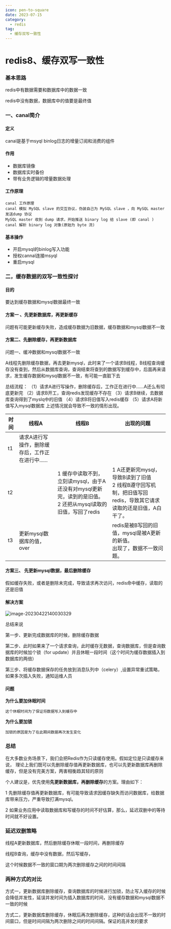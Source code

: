 ```yaml
---
icon: pen-to-square
date: 2023-07-15
category:
  - redis
tag:
  - 缓存双写一致性
---
```


# redis8、缓存双写一致性

### 基本思路

redis中有数据需要和数据库中的数据一致

redis中没有数据，数据库中的值要是最终值

### 一、canal简介

#### 定义

canal是基于msyql binlog日志的增量订阅和消费的组件

#### 作用

- 数据库镜像
- 数据库实时备份
- 带有业务逻辑的增量数据处理

#### 工作原理

```
canal 工作原理
canal 模拟 MySQL slave 的交互协议，伪装自己为 MySQL slave ，向 MySQL master 发送dump 协议
MySQL master 收到 dump 请求，开始推送 binary log 给 slave (即 canal )
canal 解析 binary log 对象(原始为 byte 流)
```

#### 基本操作

- 开启mysql的binlog写入功能
- 授权cannal连接msyql
- 重启mysql

### 二，缓存数据的双写一致性探讨

#### 目的

要达到缓存数据和mysql数据最终一致

#### 方案一 、先更新数据库，再更新缓存

问题有可能更新缓存失败，造成缓存数据为旧数据，缓存数据和mysql数据不一致

#### 方案二、先删除缓存，再更新数据库

问题一、缓冲数据和mysql数据不一致

A线程先删除缓存数据，再去更新mysql，此时来了一个请求B线程，B线程查询缓存没有查到，然后从数据库查询，查询结束将查到的数据写到缓存中，后面再来请求，发生缓存数据和mysql数据不一致，有可能一直脏下去

总结流程：
（1）请求A进行写操作，删除缓存后，工作正在进行中......A还么有彻底更新完
（2）请求B开工，查询redis发现缓存不存在
（3）请求B继续，去数据库查询得到了myslq中的旧值
（4）请求B将旧值写入redis缓存
（5）请求A将新值写入mysql数据库 
上述情况就会导致不一致的情形出现。 

| 时间 | 线程A                                             | 线程B                                                        | 出现的问题                                                   |
| ---- | ------------------------------------------------- | ------------------------------------------------------------ | ------------------------------------------------------------ |
| t1   | 请求A进行写操作，删除缓存后，工作正在进行中...... |                                                              |                                                              |
| t2   |                                                   | 1 缓存中读取不到，立刻读mysql，由于A还没有对mysql更新完，读到的是旧值。<br />2 还把从mysql读取的旧值，写回了redis | 1 A还更新完mysql，导致B读到了旧值<br />2 线程B遵守回写机制，把旧值写回redis，导致其它请求读取的还是旧值，A白干了。<br/> |
| t3   | 更新mysql数据库的值，over                         |                                                              | redis是被B写回的旧值，mysql是被A更新的新值。<br/>出现了，数据不一致问题。 |

#### 方案三、 先更新mysql数据，最后删除缓存

假如缓存失败，或者是删除未完成，导致请求再次访问，redis命中缓存，读取的还是旧值

#### 解决方案

![image-20230422140030329](https://s2.loli.net/2023/04/22/pY6rVoqT5UZSB8G.png)

总结来说

第一步、更新完成数据库的时候，删除缓存数据

第二步、此时如果来了一个请求查询，此时缓存无数据，查询数据库，但是查询数据库的时候加个锁（for update）并且休眠一段时间（这个时间为缓存数据插入到数据库的两倍）

第三步、将缓存数据保存的任务放到消息队列中（celery）,设置异常重试策略，如果多次插入失败，通知运维人员

#### 问题

**为什么要加休眠时间**

```
这个休眠时间为了保证将数据写入到缓存中
```

**为什么要加锁**

```
加锁的原因是为了在此期间数据再次发生变化
```



### 总结

在大多数业务场景下，我们会把Redis作为只读缓存使用。假如定位是只读缓存来说，
理论上我们既可以先删除缓存值再更新数据库，也可以先更新数据库再删除缓存，但是没有完美方案，两害相衡趋其轻的原则

个人建议是，优先使用**先更新数据库，再删除缓存**的方案。理由如下：

1 先删除缓存值再更新数据库，有可能导致请求因缓存缺失而访问数据库，给数据库带来压力，严重导致打满mysql。

2 如果业务应用中读取数据库和写缓存的时间不好估算，那么，延迟双删中的等待时间就不好设置。

### 延迟双删策略

线程A更新数据库，然后删除缓存休眠一段时间，再删除缓存

线程B查询，缓存中没有数据，然后写缓存，

这个时候数据不一致的窗口期为两次删除缓存之间的时间间隔



### 两种方式的对比

方式一，更新数据库删除缓存，查询数据库的时候进行加锁，防止写入缓存的时候会降低并发性，延误并发时间为插入数据库的时间，没有缓存数据和mysql数据不一致的时候

方式二，更新数据库删除缓存，休眠后再次删除缓存，这种的话会出现不一致的时间窗口，但是时间间隔为两次删除之间的时间间隔。保证的高并发的要求

